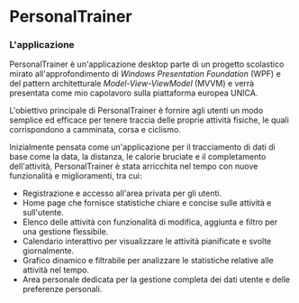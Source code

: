 # PersonalTrainer

### L'applicazione

PersonalTrainer è un'applicazione desktop parte di un progetto scolastico mirato all'approfondimento di *Windows Presentation Foundation* (WPF) e del pattern architetturale *Model-View-ViewModel* (MVVM) e verrà presentata come mio capolavoro sulla piattaforma europea UNICA.

L'obiettivo principale di PersonalTrainer è fornire agli utenti un modo semplice ed efficace per tenere traccia delle proprie attività fisiche, le quali corrispondono a camminata, corsa e ciclismo.

Inizialmente pensata come un'applicazione per il tracciamento di dati di base come la data, la distanza, le calorie bruciate e il completamento dell'attività, PersonalTrainer è stata arricchita nel tempo con nuove funzionalità e miglioramenti, tra cui:

- Registrazione e accesso all'area privata per gli utenti.
- Home page che fornisce statistiche chiare e concise sulle attività e sull'utente.
- Elenco delle attività con funzionalità di modifica, aggiunta e filtro per una gestione flessibile.
- Calendario interattivo per visualizzare le attività pianificate e svolte giornalmente.
- Grafico dinamico e filtrabile per analizzare le statistiche relative alle attività nel tempo.
- Area personale dedicata per la gestione completa dei dati utente e delle preferenze personali.

